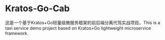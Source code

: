 # Kratos-Go-Cab
这是一个基于Kratos+Go轻量级微服务框架的前后端分离代驾实战项目。This is a taxi service demo project based on Kratos+Go lightweight microservice framework.	
